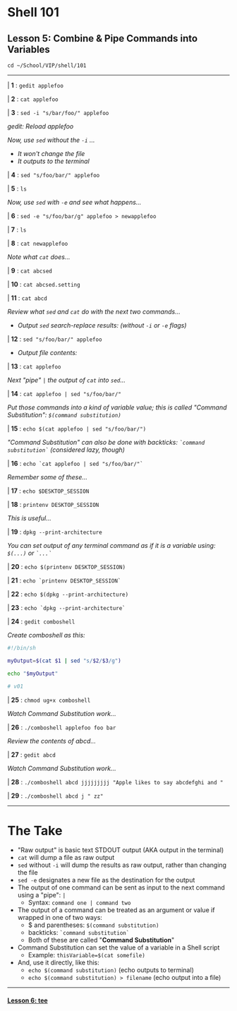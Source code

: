 # Shell 101
## Lesson 5: Combine & Pipe Commands into Variables

`cd ~/School/VIP/shell/101`

___

| **1** : `gedit applefoo`

| **2** : `cat applefoo`

| **3** : `sed -i "s/bar/foo/" applefoo`

*gedit: Reload applefoo*

*Now, use `sed` without the `-i` ...*
  - *It won't change the file*
  - *It outputs to the terminal*

| **4** : `sed "s/foo/bar/" applefoo`

| **5** : `ls`

*Now, use `sed` with `-e` and see what happens...*

| **6** : `sed -e "s/foo/bar/g" applefoo > newapplefoo`

| **7** : `ls`

| **8** : `cat newapplefoo`

*Note what `cat` does...*

| **9** : `cat abcsed`

| **10** : `cat abcsed.setting`

| **11** : `cat abcd`

*Review what `sed` and `cat` do with the next two commands...*

- *Output `sed` search-replace results: (without `-i` or `-e` flags)*

| **12** : `sed "s/foo/bar/" applefoo`

- *Output file contents:*

| **13** : `cat applefoo`

*Next "pipe" `|` the output of `cat` into `sed`...*

| **14** : `cat applefoo | sed "s/foo/bar/"`

*Put those commands into a kind of variable value; this is called "Command Substitution": `$(command substitution)`*

| **15** : `echo $(cat applefoo | sed "s/foo/bar/")`

*"Command Substitution" can also be done with backticks: `` `command substitution` `` (considered lazy, though)*

| **16** : `` echo `cat applefoo | sed "s/foo/bar/"` ``

*Remember some of these...*

| **17** : `echo $DESKTOP_SESSION`

| **18** : `printenv DESKTOP_SESSION`

*This is useful...*

| **19** : `dpkg --print-architecture`

*You can set output of any terminal command as if it is a variable using: `$(...)` or* _`` `...` ``_

| **20** : `echo $(printenv DESKTOP_SESSION)`

| **21** : `` echo `printenv DESKTOP_SESSION` ``

| **22** : `echo $(dpkg --print-architecture)`

| **23** : `` echo `dpkg --print-architecture` ``

| **24** : `gedit comboshell`

*Create comboshell as this:*
```sh
#!/bin/sh

myOutput=$(cat $1 | sed "s/$2/$3/g")

echo "$myOutput"

# v01
```

| **25** : `chmod ug+x comboshell`

*Watch Command Substitution work...*

| **26** : `./comboshell applefoo foo bar`

*Review the contents of abcd...*

| **27** : `gedit abcd`

*Watch Command Substitution work...*

| **28** : `./comboshell abcd jjjjjjjjj "Apple likes to say abcdefghi and "`

| **29** : `./comboshell abcd j " zz"`

___

# The Take

- "Raw output" is basic text STDOUT output (AKA output in the terminal)
- `cat` will dump a file as raw output
- `sed` without `-i` will dump the results as raw output, rather than changing the file
- `sed -e` designates a new file as the destination for the output
- The output of one command can be sent as input to the next command using a "pipe": `|`
  - Syntax: `command one | command two`
- The output of a command can be treated as an argument or value if wrapped in one of two ways:
  - $ and parentheses: `$(command substitution)`
  - backticks: `` `command substitution` ``
  - Both of these are called "**Command Substitution**"
- Command Substitution can set the value of a variable in a Shell script
  - Example: `thisVariable=$(cat somefile)`
- And, use it directly, like this:
  - `echo $(command substitution)` (echo outputs to terminal)
  - `echo $(command substitution) > filename` (echo output into a file)

___

#### [Lesson 6: tee](https://github.com/inkVerb/vip/blob/master/101-shell/Lesson-06.md)
